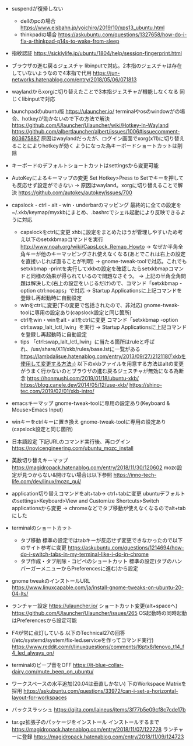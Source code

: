 - suspendが復帰しない
	- dellのpcの場合
https://www.eisbahn.jp/yoichiro/2019/10/xps13_ubuntu.html
	- thinkpadの場合
https://askubuntu.com/questions/1327658/how-do-i-fix-a-thinkpad-p14s-to-wake-from-sleep


- 指紋認証
https://sicklylife.jp/ubuntu/1804/help/session-fingerprint.html

- ブラウザの進む戻るジェスチャ
libinputで対応。2本指のジェスチャは存在していないようなので4本指で代用
https://jun-networks.hatenablog.com/entry/2018/05/06/071813

- waylandからxorgに切り替えたことで3本指ジェスチャが機能しなくなる
同じくlibinputで対応

- launchpadのubuntu版
https://ulauncher.io/
terminalやosのwindowがの場合、hotkeyが効かないので下の方法で解決
https://github.com/Ulauncher/Ulauncher/wiki/Hotkey-In-Wayland
https://github.com/albertlauncher/albert/issues/1006#issuecomment-803675887
原因はwaylandだったが、ログイン画面でxorg(x11)に切り替えることによりhotkeyが効く
ようになった為キーボードショートカットは削除

- キーボードのデフォルトショートカットはsettingsから変更可能

- AutoKeyによるキーマップの変更
Set Hotkey>Press to Setでキーを押しても反応せず設定ができない
→ 原因はwayland。xorgに切り替えることで解決
https://github.com/autokey/autokey/issues/700

- capslock・ctrl・alt・win・underbarのマッピング
最終的に全ての設定を~/.xkb/keymap/myxkbにまとめ、.bashrcでシェル起動により反映できるように対応
	- capslockをctrlに変更
xhbに設定をまとめたほうが管理しやすいため考え以下のsetxkbmapコマンドを実行
http://www.noah.org/wiki/CapsLock_Remap_Howto
→ なぜか半角全角キーが他のキーマッピングされ使えなくなる(あとでこれは右上の設定を直接いじれば直ることが判明)
→ gnome-tweak-toolで対応。これでもsetxkbmap -printを実行してxkbの設定を確認したらsetxkbmapコマンドと同様の効果が得られているので問題なさそう。
→ 上記の半角全角問題は解決した(右上の設定をいじるだけ)ので、コマンド「setxkbmap -option ctrl:nocaps」で対応
→ Startup Applicationsに上記コマンドを登録し再起動時に自動設定
	- winをctrlに変更(下の変更で包括されたので、非対応)
gnome-tweak-toolに専用の設定あり(capslock設定と同じ箇所)
	- ctrlをwin・winをalt・altをctrlに変更
コマンド「setxkbmap -option ctrl:swap_lalt_lctl_lwin」を実行
→ Startup Applicationsに上記コマンドを登録し再起動時に自動設定
	- tips
「ctrl:swap_lalt_lctl_lwin」に当たる箇所はruleと呼ばれ、/usr/share/X11/xkb/rules/base.lstに一覧がある
https://lambdalisue.hatenablog.com/entry/2013/09/27/212118(「xkbを使用して変更する方法」)
以下のxkbファイルを用意する方法はaltの変更がうまく行かないのとブラウザの進む戻るジェスチャが無効になる為断念
https://honmushi.com/2019/01/18/ubuntu-xkb/
https://blog.canele.dev/2014/05/12/use-xkb/
https://shino-tec.com/2019/02/01/xkb-intro/

- emacsキーマップ
gnome-tweak-toolに専用の設定あり(Keyboard & Mouse>Emacs Input)

- winキーをctrlキーに置き換え
gnome-tweak-toolに専用の設定あり(capslock設定と同じ箇所)

- 日本語設定
下記URLのコマンド実行後、再ログイン
https://novicengineering.com/ubuntu_mozc_install

- 英数切り替えキーマップ
https://magidropack.hatenablog.com/entry/2018/11/30/120602
mozc設定が見つからない&開けない場合は以下参照
https://inno-tech-life.com/dev/linux/mozc_gui/

- application切り替えコマンドをalt+tab→ ctrl+tabに変更
ubuntuデフォルトのsettings>Keyboard>View and Customize Shortcuts>Switch applicationsから変更
→ chromeなどでタブ移動が使えなくなるのでalt+tabにした

- terminalのショートカット
	- タブ移動
標準の設定ではtabキーが反応せず変更できなかったので以下のサイト参考に変更
https://askubuntu.com/questions/1214694/how-do-i-switch-tabs-in-my-terminal-like-i-do-in-chrome
	- タブ作成・タブ削除・コピペのショートカット
標準の設定(タブのハンバーガーメニューからPreferencesに進む)から設定

- gnome tweakのインストールURL
https://www.linuxcapable.com/ja/install-gnome-tweaks-on-ubuntu-20-04-lts/

- ランチャー設定
https://ulauncher.io/
ショートカット変更(alt+spaceへ)
https://github.com/Ulauncher/Ulauncher/issues/265
OS起動時の同時起動はPreferencesから設定可能

- F4が常に点灯している
以下のTechnical27の回答(/etc/systemd/system/fix-led.serviceを作ってコマンド実行)
https://www.reddit.com/r/linuxquestions/comments/l6ptx8/lenovo_t14_f4_led_always_on/

- terminalのビープ音をOFF
https://it-blue-collar-dairy.com/mute_beep_on_ubuntu/

- ワークスペースの水平追加(20.04は垂直しかない)
下のWorkspace Matrixを採用
https://askubuntu.com/questions/33972/can-i-set-a-horizontal-layout-for-workspaces

- バックスラッシュ
https://qiita.com/laineus/items/3f77b5e09cf8c7cde17b

- tar.gz拡張子のパッケージをインストール
インストールするまで
https://magidropack.hatenablog.com/entry/2018/11/07/122728
ランチャーに登録
https://magidropack.hatenablog.com/entry/2018/11/09/124723